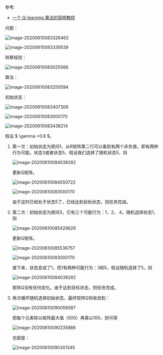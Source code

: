 参考:

- [一个 Q-learning 算法的简明教程](https://blog.csdn.net/itplus/article/details/9361915)

问题：

![image-20200610083326462](images/image-20200610083326462.png)

![image-20200610083339539](images/image-20200610083339539.png)

转移规则：

![image-20200610083025566](images/image-20200610083025566.png)

算法：

![image-20200610083250594](images/image-20200610083250594.png)

初始状态：

![image-20200610083407306](images/image-20200610083407306.png)

![image-20200610083000170](images/image-20200610083000170.png)

![image-20200610083438214](images/image-20200610083438214.png)

假设 $ \gamma =0.8 $，

1. 第一次：初始状态为房间1，从R矩阵第二行可以看到有两个非负值，即有两种行为可能，状态3或者状态5，假设我们选择了随机状态5，则

   ![image-20200610084039282](images/image-20200610084039282.png)

   更新Q矩阵。

   ![image-20200610084050722](images/image-20200610084050722.png)

   ![image-20200610083000170](images/image-20200610083000170.png)

   由于这时已经处于状态5了，已经达到目标状态，则任务完成。

2. 第二次：初始状态为房间3，它有三个可能行为：1，2， 4。随机选择状态1，则

   ![image-20200610085429629](images/image-20200610085429629.png)

   更新Q矩阵。

   ![image-20200610085536757](images/image-20200610085536757.png)

   ![image-20200610083000170](images/image-20200610083000170.png)

   接下来，状态变成了1，而1有两种可能行为：3和5，假设随机选择了5，则

   ![image-20200610084039282](images/image-20200610084039282.png)

   矩阵Q没有任何变化。由于达到目标状态，则任务完成。

3. 再次循环随机选择初始状态，最终矩阵Q将收敛到：

   ![image-20200610090059087](images/image-20200610090059087.png)

   把每个元素除以矩阵最大值（500）再乘以100，则可得

   ![image-20200610090235886](images/image-20200610090235886.png)

   也就是：

   ![image-20200610090301345](images/image-20200610090301345.png)

   